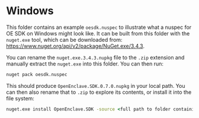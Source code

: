 Windows
================

This folder contains an example `oesdk.nuspec` to illustrate what a nuspec for OE SDK on Windows might look like.
It can be built from this folder with the `nuget.exe` tool, which can be downloaded from:
https://www.nuget.org/api/v2/package/NuGet.exe/3.4.3.

You can rename the `nuget.exe.3.4.3.nupkg` file to the `.zip` extension and manually extract the `nuget.exe`
into this folder. You can then run:

```cmd
nuget pack oesdk.nuspec
```

This should produce `OpenEnclave.SDK.0.7.0.nupkg` in your local path. You can then also rename that to `.zip`
to explore its contents, or install it into the file system:

```cmd
nuget.exe install OpenEnclave.SDK -source <full path to folder containing .nupkg> -OutputDirectory .\nuget
```